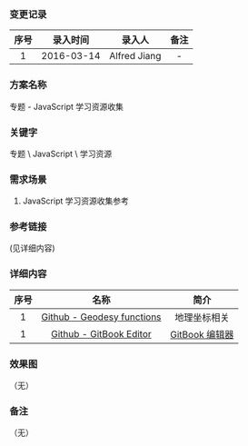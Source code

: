 ### 变更记录

| 序号 | 录入时间 | 录入人 | 备注 |
|:--------:|:--------:|:--------:|:--------:|
| 1 | 2016-03-14 | Alfred Jiang | - |

### 方案名称

专题 - JavaScript 学习资源收集

### 关键字

专题 \ JavaScript \ 学习资源

### 需求场景

1. JavaScript 学习资源收集参考

### 参考链接
(见详细内容)

### 详细内容

| 序号 | 名称 | 简介 |
|:--------:|:--------:|:--------:|
| 1 | [Github - Geodesy functions](https://github.com/chrisveness/geodesy) | 地理坐标相关 |
| 1 | [Github - GitBook Editor](https://github.com/GitbookIO/editor-legacy) | [GitBook 编辑器](https://www.gitbook.com/editor) |

### 效果图
（无）

### 备注
（无）
